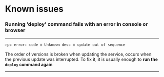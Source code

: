 # Known issues

### Running 'deploy' command fails with an error in console or browser

---

```sh
rpc error: code = Unknown desc = update out of sequence
```

The order of versions is broken when updating the service, occurs when the previous update was interrupted.
To fix it, it is usually enough to **run the `deploy` command again**

---
